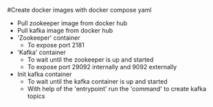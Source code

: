 #Create docker images with docker compose yaml

- Pull zookeeper image from docker hub
- Pull kafka image from docker hub
- 'Zookeeper' container
  - To expose port 2181
- 'Kafka' container
  - To wait until the zookeeper is up and started
  - To expose port 29092 internally and 9092 externally
- Init kafka container
  - To wait until the kafka container is up and started
  - With help of the 'entrypoint' run the 'command' to create kafka topics
